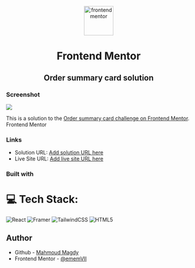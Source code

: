 <div align='center'>

<img src="https://www.frontendmentor.io/static/images/logo-mobile.svg" alt="frontendmentor" width="80">
  <h1>Frontend Mentor</h1>
  <h2 align="center">Order summary card solution</h2>
</div>

### Screenshot

![](./design/screenshot.JPG)

This is a solution to the [Order summary card challenge on Frontend Mentor](https://www.frontendmentor.io/challenges/order-summary-component-QlPmajDUj). Frontend Mentor

### Links

- Solution URL: [Add solution URL here](https://your-solution-url.com)
- Live Site URL: [Add live site URL here](https://your-live-site-url.com)

### Built with

# 💻 Tech Stack:
![React](https://img.shields.io/badge/react-%2320232a.svg?style=for-the-badge&logo=react&logoColor=%2361DAFB) ![Framer](https://img.shields.io/badge/Framer-black?style=for-the-badge&logo=framer&logoColor=blue) ![TailwindCSS](https://img.shields.io/badge/tailwindcss-%2338B2AC.svg?style=for-the-badge&logo=tailwind-css&logoColor=white) ![HTML5](https://img.shields.io/badge/html5-%23E34F26.svg?style=for-the-badge&logo=html5&logoColor=white)

## Author

- Github - [Mahmoud Magdy](https://github.com/ememVII)
- Frontend Mentor - [@ememVII](https://www.frontendmentor.io/profile/ememVII)